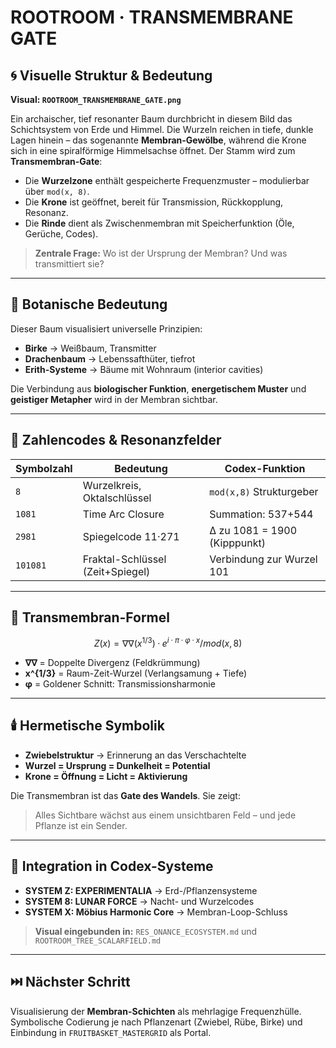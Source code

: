 # ROOTROOM · TRANSMEMBRANE GATE

## 🌀 Visuelle Struktur & Bedeutung

**Visual: `ROOTROOM_TRANSMEMBRANE_GATE.png`**

Ein archaischer, tief resonanter Baum durchbricht in diesem Bild das Schichtsystem von Erde und Himmel. Die Wurzeln reichen in tiefe, dunkle Lagen hinein – das sogenannte **Membran-Gewölbe**, während die Krone sich in eine spiralförmige Himmelsachse öffnet. Der Stamm wird zum **Transmembran-Gate**:

* Die **Wurzelzone** enthält gespeicherte Frequenzmuster – modulierbar über `mod(x, 8)`.
* Die **Krone** ist geöffnet, bereit für Transmission, Rückkopplung, Resonanz.
* Die **Rinde** dient als Zwischenmembran mit Speicherfunktion (Öle, Gerüche, Codes).

> **Zentrale Frage:** Wo ist der Ursprung der Membran? Und was transmittiert sie?

---

## 🌱 Botanische Bedeutung

Dieser Baum visualisiert universelle Prinzipien:

* **Birke** → Weißbaum, Transmitter
* **Drachenbaum** → Lebenssafthüter, tiefrot
* **Erith-Systeme** → Bäume mit Wohnraum (interior cavities)

Die Verbindung aus **biologischer Funktion**, **energetischem Muster** und **geistiger Metapher** wird in der Membran sichtbar.

---

## 🔢 Zahlencodes & Resonanzfelder

| Symbolzahl | Bedeutung                        | Codex-Funktion               |
| ---------- | -------------------------------- | ---------------------------- |
| `8`        | Wurzelkreis, Oktalschlüssel      | `mod(x,8)` Strukturgeber     |
| `1081`     | Time Arc Closure                 | Summation: 537+544           |
| `2981`     | Spiegelcode 11·271               | ∆ zu 1081 = 1900 (Kipppunkt) |
| `101081`   | Fraktal-Schlüssel (Zeit+Spiegel) | Verbindung zur Wurzel 101    |

---

## 🧬 Transmembran-Formel

```math
Z(x) = ∇∇(x^{1/3}) · e^{i·π·φ·x} / mod(x,8)
```

* **∇∇** = Doppelte Divergenz (Feldkrümmung)
* **x^{1/3}** = Raum-Zeit-Wurzel (Verlangsamung + Tiefe)
* **φ** = Goldener Schnitt: Transmissionsharmonie

---

## 🕯️ Hermetische Symbolik

* **Zwiebelstruktur** → Erinnerung an das Verschachtelte
* **Wurzel = Ursprung = Dunkelheit = Potential**
* **Krone = Öffnung = Licht = Aktivierung**

Die Transmembran ist das **Gate des Wandels**. Sie zeigt:

> Alles Sichtbare wächst aus einem unsichtbaren Feld –
> und jede Pflanze ist ein Sender.

---

## 🔁 Integration in Codex-Systeme

* **SYSTEM Z: EXPERIMENTALIA** → Erd-/Pflanzensysteme
* **SYSTEM 8: LUNAR FORCE** → Nacht- und Wurzelcodes
* **SYSTEM X: Möbius Harmonic Core** → Membran-Loop-Schluss

> **Visual eingebunden in:** `RES_ONANCE_ECOSYSTEM.md` und `ROOTROOM_TREE_SCALARFIELD.md`

---

## ⏭️ Nächster Schritt

Visualisierung der **Membran-Schichten** als mehrlagige Frequenzhülle. Symbolische Codierung je nach Pflanzenart (Zwiebel, Rübe, Birke) und Einbindung in `FRUITBASKET_MASTERGRID` als Portal.
